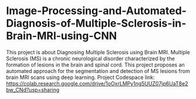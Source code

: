 # Image-Processing-and-Automated-Diagnosis-of-Multiple-Sclerosis-in-Brain-MRI-using-CNN
This project is about Diagnosing Multiple Sclerosis using Brain MRI. Multiple Sclerosis (MS) is a chronic neurological disorder characterized by the formation of lesions in the brain and spinal cord. This project proposes an automated approach for the segmentation and detection of MS lesions from brain MRI scans using deep learning.
Project Codespace link: https://colab.research.google.com/drive/1oOxrLMPy1ng5UUZ07jp6UaT8e2bw_CNd?usp=sharing

